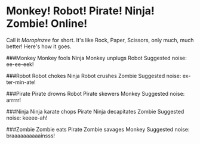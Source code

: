 # Monkey! Robot! Pirate! Ninja! Zombie! Online!
 Call it _*Moropinzee*_ for short. It's like Rock, Paper, Scissors, only much, much better! Here's how it goes.

###Monkey
Monkey fools Ninja
Monkey unplugs Robot
Suggested noise: ee-ee-eek!
 
###Robot
Robot chokes Ninja
Robot crushes Zombie
Suggested noise: ex-ter-min-ate!
 
###Pirate
Pirate drowns Robot
Pirate skewers Monkey
Suggested noise: arrrrr!
 
###Ninja
Ninja karate chops Pirate
Ninja decapitates Zombie
Suggested noise: keeee-ah!
 
###Zombie
Zombie eats Pirate
Zombie savages Monkey
Suggested noise: braaaaaaaaaainsss!

